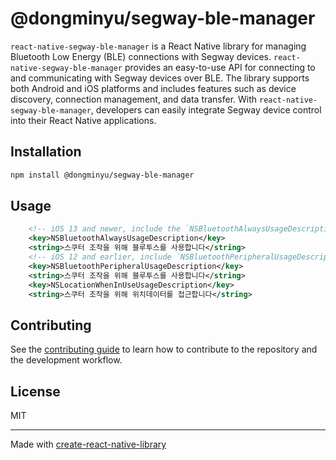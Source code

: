 # @dongminyu/segway-ble-manager

`react-native-segway-ble-manager` is a React Native library for managing Bluetooth Low Energy (BLE) connections with Segway devices.
`react-native-segway-ble-manager` provides an easy-to-use API for connecting to and communicating with Segway devices over BLE.
The library supports both Android and iOS platforms and includes features such as device discovery, connection management, and data transfer.
With `react-native-segway-ble-manager`, developers can easily integrate Segway device control into their React Native applications.

## Installation

```sh
npm install @dongminyu/segway-ble-manager
```

## Usage

```xml
    <!-- iOS 13 and newer, include the `NSBluetoothAlwaysUsageDescription` -->
    <key>NSBluetoothAlwaysUsageDescription</key>
    <string>스쿠터 조작을 위해 블루투스를 사용합니다</string>
    <!-- iOS 12 and earlier, include `NSBluetoothPeripheralUsageDescription` -->
    <key>NSBluetoothPeripheralUsageDescription</key>
    <string>스쿠터 조작을 위해 블루투스를 사용합니다</string>
    <key>NSLocationWhenInUseUsageDescription</key>
    <string>스쿠터 조작을 위해 위치데이터를 접근합니다</string>
```

## Contributing

See the [contributing guide](CONTRIBUTING.md) to learn how to contribute to the repository and the development workflow.

## License

MIT

---

Made with [create-react-native-library](https://github.com/callstack/react-native-builder-bob)
